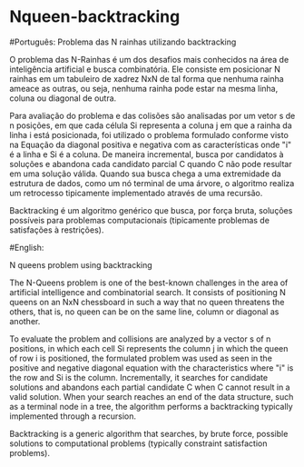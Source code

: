 # Nqueen-backtracking

#Português:
Problema das N rainhas utilizando backtracking

O problema das N-Rainhas é um dos desafios mais conhecidos na área de inteligência artificial e busca combinatória. Ele consiste em posicionar N rainhas em um tabuleiro de xadrez NxN de tal forma que nenhuma rainha ameace as outras, ou seja, nenhuma rainha pode estar na mesma linha, coluna ou diagonal de outra. 

Para avaliação do problema e das colisões são analisadas por um vetor s de n posições, em que cada célula Si representa a coluna j em que a rainha da linha i está posicionada, foi utilizado o problema formulado conforme visto na Equação da diagonal positiva e negativa com as características onde "i" é a linha e Si é a coluna. De maneira incremental, busca por candidatos à soluções e abandona cada candidato parcial C quando C não pode resultar em uma solução válida. Quando sua busca chega a uma extremidade da estrutura de dados, como um nó terminal de uma árvore, o algoritmo realiza um retrocesso tipicamente implementado através de uma recursão.

Backtracking é um algoritmo genérico que busca, por força bruta, soluções possíveis para problemas computacionais (tipicamente problemas de satisfações à restrições).

#English:

N queens problem using backtracking

The N-Queens problem is one of the best-known challenges in the area of artificial intelligence and combinatorial search. It consists of positioning N queens on an NxN chessboard in such a way that no queen threatens the others, that is, no queen can be on the same line, column or diagonal as another.

To evaluate the problem and collisions are analyzed by a vector s of n positions, in which each cell Si represents the column j in which the queen of row i is positioned, the formulated problem was used as seen in the positive and negative diagonal equation with the characteristics where "i" is the row and Si is the column. Incrementally, it searches for candidate solutions and abandons each partial candidate C when C cannot result in a valid solution. When your search reaches an end of the data structure, such as a terminal node in a tree, the algorithm performs a backtracking typically implemented through a recursion.

Backtracking is a generic algorithm that searches, by brute force, possible solutions to computational problems (typically constraint satisfaction problems).
